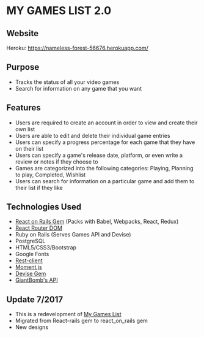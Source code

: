 # MY GAMES LIST 2.0

## Website
Heroku: https://nameless-forest-56676.herokuapp.com/

## Purpose
* Tracks the status of all your video games
* Search for information on any game that you want

## Features
* Users are required to create an account in order to view and create their own list
* Users are able to edit and delete their individual game entries
* Users can specify a progress percentage for each game that they have on their list
* Users can specify a game's release date, platform, or even write a review or notes if they choose to
* Games are categorized into the following categories: Playing, Planning to play, Completed, Wishlist
* Users can search for information on a particular game and add them to their list if they like

## Technologies Used
* [React on Rails Gem](https://github.com/shakacode/react_on_rails) (Packs with Babel, Webpacks, React, Redux)
* [React Router DOM](https://github.com/ReactTraining/react-router/tree/master/packages/react-router-dom)
* Ruby on Rails (Serves Games API and Devise)
* PostgreSQL
* HTML5/CSS3/Bootstrap
* Google Fonts
* [Rest-client](https://github.com/rest-client/rest-client)
* [Moment.js](https://momentjs.com/)
* [Devise Gem](https://github.com/plataformatec/devise)
* [GiantBomb's API](http://www.giantbomb.com/api/)

## Update 7/2017
* This is a redevelopment of [My Games List](https://github.com/guanwill/gamelist)
* Migrated from React-rails gem to react_on_rails gem
* New designs
